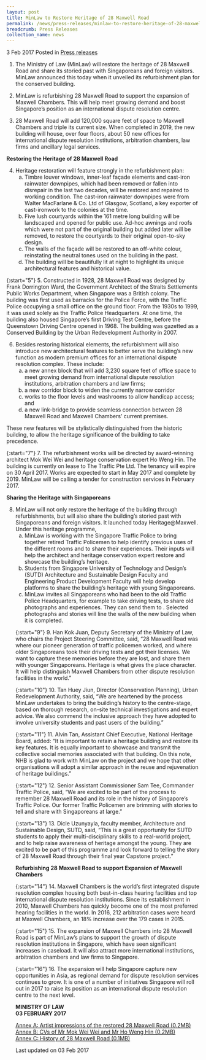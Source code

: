 ```yaml
---
layout: post
title: MinLaw to Restore Heritage of 28 Maxwell Road
permalink: /news/press-releases/minlaw-to-restore-heritage-of-28-maxwell-road
breadcrumb: Press Releases
collection_name: news
---
```


3 Feb 2017 Posted in [Press releases](/news/press-releases)

1. The Ministry of Law (MinLaw) will restore the heritage of 28 Maxwell Road and share its storied past with Singaporeans and foreign visitors. MinLaw announced this today when it unveiled its refurbishment plan for the conserved building.


2. MinLaw is refurbishing 28 Maxwell Road to support the expansion of Maxwell Chambers. This will help meet growing demand and boost Singapore’s position as an international dispute resolution centre.


3. 28 Maxwell Road will add 120,000 square feet of space to Maxwell Chambers and triple its current size. When completed in 2019, the new building will house, over four floors, about 50 new offices for international dispute resolution institutions, arbitration chambers, law firms and ancillary legal services.

 

**Restoring the Heritage of 28 Maxwell Road**

 
<ol start="4">
 <li>Heritage restoration will feature strongly in the refurbishment plan:
  
  <ol style="list-style-type: lower-alpha">
  
  <li>Timbre louver windows, inner-leaf façade elements and cast-iron rainwater downpipes, which had been removed or fallen into disrepair in the last two decades, will be restored and repaired to working condition. The cast-iron rainwater downpipes were from Walter MacFarlane & Co. Ltd of Glasgow, Scotland, a key exporter of cast-ironwork to the colonies at the time. </li>
  <li>Five lush courtyards within the 161 metre long building will be landscaped and opened for public use. Ad-hoc awnings and roofs which were not part of the original building but added later will be removed, to restore the courtyards to their original open-to-sky design.</li>  
  <li>The walls of the façade will be restored to an off-white colour, reinstating the neutral tones used on the building in the past.</li>
  <li>The building will be beautifully lit at night to highlight its unique architectural features and historical value.</li>
 </ol>
 </li>
</ol>
 
{:start="5"}
5. Constructed in 1928, 28 Maxwell Road was designed by Frank Dorrington Ward, the Government Architect of the Straits Settlements Public Works Department, when Singapore was a British colony. The building was first used as barracks for the Police Force, with the Traffic Police occupying a small office on the ground floor. From the 1930s to 1999, it was used solely as the Traffic Police Headquarters. At one time, the building also housed Singapore’s first Driving Test Centre, before the Queenstown Driving Centre opened in 1968. The building was gazetted as a Conserved Building by the Urban Redevelopment Authority in 2007.

 
<ol start="6">
<li>Besides restoring historical elements, the refurbishment will also introduce new architectural features to better serve the building’s new function as modern premium offices for an international dispute resolution complex. These include:
  
  <ol style="list-style-type: lower-alpha">
  <li> a new annex block that will add 3,230 square feet of office space to meet growing demand from international dispute resolution institutions, arbitration chambers and law firms;</li>
 <li>a new corridor block to widen the currently narrow corridor</li>
 <li>works to the floor levels and washrooms to allow handicap access; and</li>
  <li>a new link-bridge to provide seamless connection between 28 Maxwell Road and Maxwell Chambers’ current premises. </li>
 </ol>
 </li>
</ol>
 

These new features will be stylistically distinguished from the historic building, to allow the heritage significance of the building to take precedence.

 
{:start="7"}
7. The refurbishment works will be directed by award-winning architect Mok Wei Wei and heritage conservation expert Ho Weng Hin. The building is currently on lease to The Traffic Pte Ltd. The tenancy will expire on 30 April 2017. Works are expected to start in May 2017 and complete by 2019. MinLaw will be calling a tender for construction services in February 2017.

 

**Sharing the Heritage with Singaporeans**

 
<ol start="8">
<li>MinLaw will not only restore the heritage of the building through refurbishments, but will also share the building’s storied past with Singaporeans and foreign visitors. It launched today Heritage@Maxwell. Under this heritage programme, 
 
 
<ol style="list-style-type: lower-alpha">
<li>MinLaw is working with the Singapore Traffic Police to bring together retired Traffic Policemen to help identify previous uses of the different rooms and to share their experiences. Their inputs will help the architect and heritage conservation expert restore and showcase the building’s heritage.</li> 
  
 <li>Students from Singapore University of Technology and Design’s (SUTD) Architecture and Sustainable Design Faculty and Engineering Product Development Faculty will help develop platforms to share the building’s heritage with young Singaporeans.</li>
  
 <li> MinLaw invites all Singaporeans who had been to the old Traffic Police Headquarters, for example to take driving tests, to share old photographs and experiences. They can send them to <heritage@maxwell-chambers.com>. Selected photographs and stories will line the walls of the new building when it is completed.</li>
</li>
</ol>
 
{:start="9"}
9. Han Kok Juan, Deputy Secretary of the Ministry of Law, who chairs the Project Steering Committee, said, “28 Maxwell Road was where our pioneer generation of traffic policemen worked, and where older Singaporeans took their driving tests and got their licenses. We want to capture these memories before they are lost, and share them with younger Singaporeans. Heritage is what gives the place character. It will help distinguish Maxwell Chambers from other dispute resolution facilities in the world.” 

 
{:start="10"}
10. Tan Huey Jiun, Director (Conservation Planning), Urban Redevelopment Authority, said, “We are heartened by the process MinLaw undertakes to bring the building’s history to the centre-stage, based on thorough research, on-site technical investigations and expert advice. We also commend the inclusive approach they have adopted to involve university students and past users of the building.”  

{:start="11"}
11. Alvin Tan, Assistant Chief Executive, National Heritage Board, added: “It is important to retain a heritage building and restore its key features. It is equally important to showcase and transmit the collective social memories associated with that building. On this note, NHB is glad to work with MinLaw on the project and we hope that other organisations will adopt a similar approach in the reuse and rejuvenation of heritage buildings.”

 
{:start="12"}
12. Senior Assistant Commissioner Sam Tee, Commander Traffic Police, said, “We are excited to be part of the process to remember 28 Maxwell Road and its role in the history of Singapore’s Traffic Police. Our former Traffic Policemen are brimming with stories to tell and share with Singaporeans at large.”

 
{:start="13"}
13. Dicle Uzunyayla, faculty member, Architecture and Sustainable Design, SUTD, said, “This is a great opportunity for SUTD students to apply their multi-disciplinary skills to a real-world project, and to help raise awareness of heritage amongst the young. They are excited to be part of this programme and look forward to telling the story of 28 Maxwell Road through their final year Capstone project.”

 

**Refurbishing 28 Maxwell Road to support Expansion of Maxwell Chambers**

{:start="14"}
14. Maxwell Chambers is the world’s first integrated dispute resolution complex housing both best-in-class hearing facilities and top international dispute resolution institutions. Since its establishment in 2010, Maxwell Chambers has quickly become one of the most preferred hearing facilities in the world. In 2016, 212 arbitration cases were heard at Maxwell Chambers, an 18% increase over the 179 cases in 2015.

{:start="15"}
15. The expansion of Maxwell Chambers into 28 Maxwell Road is part of MinLaw’s plans to support the growth of dispute resolution institutions in Singapore, which have seen significant increases in caseload. It will also attract more international institutions, arbitration chambers and law firms to Singapore.

{:start="16"}
16. The expansion will help Singapore capture new opportunities in Asia, as regional demand for dispute resolution services continues to grow. It is one of a number of initiatives Singapore will roll out in 2017 to raise its position as an international dispute resolution centre to the next level.

**MINISTRY OF LAW**  
**03 FEBRUARY 2017**

[Annex A: Artist impressions of the restored 28 Maxwell Road (0.2MB)](/files/news/press-releases/2017/02/AnA.pdf)  
[Annex B: CVs of Mr Mok Wei Wei and Mr Ho Weng Hin (0.2MB)](/files/news/press-releases/2017/02/AnB.pdf)  
[Annex C: History of 28 Maxwell Road (0.1MB)](/files/news/press-releases/2017/02/AnC.pdf)  

<p class="right-side-updated">Last updated on 03 Feb 2017</p>

